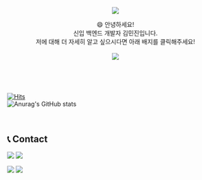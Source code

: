 <div align="center">
   <img src="https://capsule-render.vercel.app/api?type=waving&color=BDA180&height=300&text=Welcome&fontAlignY=40&fontSize=70&fontColor=FFFFFF&desc=neck950728's%20GitHub&descAlign=60&descAlignY=55&animation=fadeIn">
   <p>
      😄 안녕하세요!<br>
      신입 백엔드 개발자 김민진입니다.<br>
      저에 대해 더 자세히 알고 싶으시다면 아래 배지를 클릭해주세요!<br><br>
      <a href="https://kmj7777777.github.io/Portfolio"><img src="https://img.shields.io/badge/Click%20Me!-FF0000?style=flat-square&logo=quicklookn&logoColor=white"></a>
   </p>
</div>

##

<br><br>

[![Hits](https://hits.sh/github.com/neck950728.svg?style=flat-square&color=007ec6)](https://hits.sh/github.com/neck950728/)<br>
![Anurag's GitHub stats](https://github-readme-stats.vercel.app/api?username=neck950728&show_icons=true&theme=transparent&hide_title=true)

<br>

## 📞 Contact
<p><img src="https://img.shields.io/badge/Gmail-D04836?style=flat-square&logo=gmail&logoColor=white"> <img src="https://img.shields.io/badge/a57796682@gmail.com-EAEAEA?style=flat-square"></p>
<p><img src="https://img.shields.io/badge/KakaoTalk-FFCD00?style=flat-square&logo=kakaotalk&logoColor=black"> <img src="https://img.shields.io/badge/kmj950728-EAEAEA?style=flat-square"></p>
